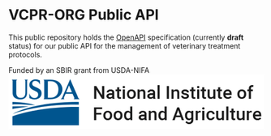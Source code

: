 # VCPR-ORG Public API
This public repository holds the [OpenAPI](https://github.com/OAI/OpenAPI-Specification) specification (currently **draft** status) for our public API for the management of veterinary treatment protocols.

Funded by an SBIR grant from USDA-NIFA ![nifa](https://github.com/VCPR-ORG/publicAPI/blob/readme_update/assets/nifa_transparent.png)
